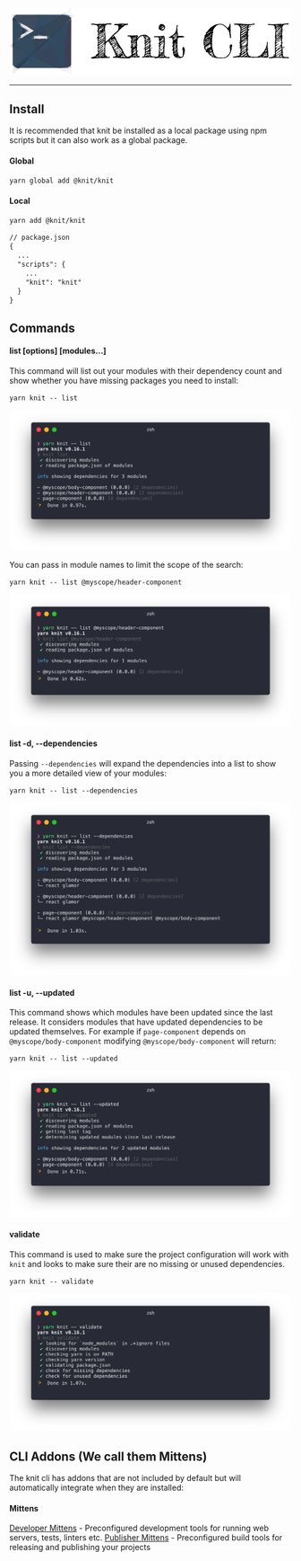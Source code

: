 ![KnitCLI](knit_cli_header.png "Knit CLI")

---

## Install

It is recommended that knit be installed as a local package using npm scripts but it can also work as a global package.

#### Global

```
yarn global add @knit/knit
```

#### Local

```
yarn add @knit/knit
```

```
// package.json
{
  ...
  "scripts": {
    ...
    "knit": "knit"
  }
}
```

## Commands

#### list [options] [modules...]

This command will list out your modules with their dependency count and show whether you have missing packages you need to install:

```
yarn knit -- list
```

![List](list.png "List")

You can pass in module names to limit the scope of the search:

```
yarn knit -- list @myscope/header-component
```

![ListModule](list_module.png "List Module")

#### list -d, --dependencies

Passing `--dependencies` will expand the dependencies into a list to show you a more detailed view of your modules:

```
yarn knit -- list --dependencies
```

![ListDep](list_dependencies.png "List Dependencies")

#### list -u, --updated

This command shows which modules have been updated since the last release. It considers modules that have updated dependencies to be updated themselves. For example if `page-component` depends on `@myscope/body-component` modifying `@myscope/body-component` will return:

```
yarn knit -- list --updated
```

![ListUp](list_updated.png "List Updated")

#### validate

This command is used to make sure the project configuration will work with `knit` and looks to make sure their are no missing or unused dependencies.

```
yarn knit -- validate
```

![Validate](validate.png "Validate")

## CLI Addons (We call them Mittens)

The knit cli has addons that are not included by default but will automatically integrate when they are installed:

#### Mittens

[Developer Mittens](https://github.com/knitjs/knit/tree/master/modules/node_modules/%40knit/mittens-develop) - Preconfigured development tools for running web servers, tests, linters etc.
[Publisher Mittens](https://github.com/knitjs/knit/tree/master/modules/node_modules/%40knit/mittens-publish) - Preconfigured build tools for releasing and publishing your projects
